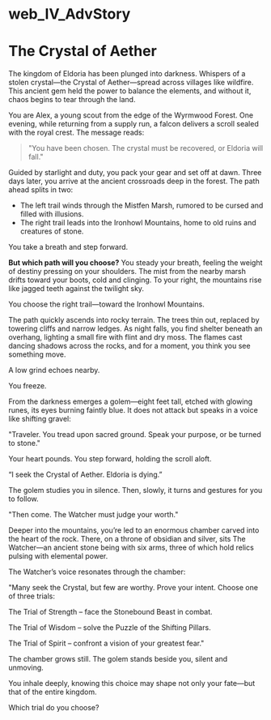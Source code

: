 # web_IV_AdvStory
# The Crystal of Aether

The kingdom of Eldoria has been plunged into darkness. Whispers of a stolen crystal—the Crystal of Aether—spread across villages like wildfire. This ancient gem held the power to balance the elements, and without it, chaos begins to tear through the land.

You are Alex, a young scout from the edge of the Wyrmwood Forest. One evening, while returning from a supply run, a falcon delivers a scroll sealed with the royal crest. The message reads:

> "You have been chosen. The crystal must be recovered, or Eldoria will fall."

Guided by starlight and duty, you pack your gear and set off at dawn. Three days later, you arrive at the ancient crossroads deep in the forest. The path ahead splits in two:

- The left trail winds through the Mistfen Marsh, rumored to be cursed and filled with illusions.
- The right trail leads into the Ironhowl Mountains, home to old ruins and creatures of stone.

You take a breath and step forward.

**But which path will you choose?**
You steady your breath, feeling the weight of destiny pressing on your shoulders. The mist from the nearby marsh drifts toward your boots, cold and clinging. To your right, the mountains rise like jagged teeth against the twilight sky.

You choose the right trail—toward the Ironhowl Mountains.

The path quickly ascends into rocky terrain. The trees thin out, replaced by towering cliffs and narrow ledges. As night falls, you find shelter beneath an overhang, lighting a small fire with flint and dry moss. The flames cast dancing shadows across the rocks, and for a moment, you think you see something move.

A low grind echoes nearby.

You freeze.

From the darkness emerges a golem—eight feet tall, etched with glowing runes, its eyes burning faintly blue. It does not attack but speaks in a voice like shifting gravel:

"Traveler. You tread upon sacred ground. Speak your purpose, or be turned to stone."

Your heart pounds. You step forward, holding the scroll aloft.

“I seek the Crystal of Aether. Eldoria is dying.”

The golem studies you in silence. Then, slowly, it turns and gestures for you to follow.

"Then come. The Watcher must judge your worth."

Deeper into the mountains, you’re led to an enormous chamber carved into the heart of the rock. There, on a throne of obsidian and silver, sits The Watcher—an ancient stone being with six arms, three of which hold relics pulsing with elemental power.

The Watcher’s voice resonates through the chamber:

"Many seek the Crystal, but few are worthy. Prove your intent. Choose one of three trials:

The Trial of Strength – face the Stonebound Beast in combat.

The Trial of Wisdom – solve the Puzzle of the Shifting Pillars.

The Trial of Spirit – confront a vision of your greatest fear."

The chamber grows still. The golem stands beside you, silent and unmoving.

You inhale deeply, knowing this choice may shape not only your fate—but that of the entire kingdom.

Which trial do you choose?
